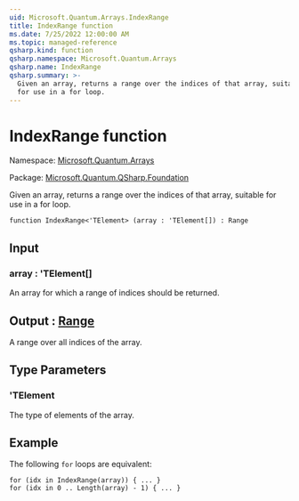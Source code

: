 ```yaml
---
uid: Microsoft.Quantum.Arrays.IndexRange
title: IndexRange function
ms.date: 7/25/2022 12:00:00 AM
ms.topic: managed-reference
qsharp.kind: function
qsharp.namespace: Microsoft.Quantum.Arrays
qsharp.name: IndexRange
qsharp.summary: >-
  Given an array, returns a range over the indices of that array, suitable
  for use in a for loop.
---
```


# IndexRange function

Namespace: [Microsoft.Quantum.Arrays](xref:Microsoft.Quantum.Arrays)

Package: [Microsoft.Quantum.QSharp.Foundation](https://nuget.org/packages/Microsoft.Quantum.QSharp.Foundation)


Given an array, returns a range over the indices of that array, suitablefor use in a for loop.

```qsharp
function IndexRange<'TElement> (array : 'TElement[]) : Range
```


## Input

### array : 'TElement[]

An array for which a range of indices should be returned.



## Output : [Range](xref:microsoft.quantum.qsharp.valueliterals#range-literals)

A range over all indices of the array.

## Type Parameters

### 'TElement

The type of elements of the array.

## Example

The following `for` loops are equivalent:```qsharpfor (idx in IndexRange(array)) { ... }for (idx in 0 .. Length(array) - 1) { ... }```